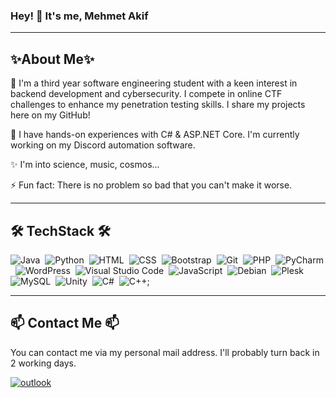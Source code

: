 ### Hey! 👋 It's me, Mehmet Akif

---------------
✨About Me✨
---------------
🌱 I'm a third year software engineering student with a keen interest in backend development and cybersecurity. I compete in online CTF challenges to enhance my penetration testing skills. I share my projects here on my GitHub!

🔭 I have hands-on experiences with C# & ASP.NET Core. I'm currently working on my Discord automation software.

✨ I'm into science, music, cosmos...

⚡ Fun fact: There is no problem so bad that you can't make it worse.

---------------
🛠 TechStack 🛠
---------------

![Java](https://img.shields.io/badge/-Java-141a20?style=flat&logo=Java&logoColor=FFA518)&nbsp;
![Python](https://img.shields.io/badge/-Python-141a20?style=flat&logo=python)&nbsp;
![HTML](https://img.shields.io/badge/-HTML-141a20?style=flat&logo=HTML5)&nbsp;
![CSS](https://img.shields.io/badge/-CSS-141a20?style=flat&logo=CSS3&logoColor=1572B6)&nbsp;
![Bootstrap](https://img.shields.io/badge/-Bootstrap-141a20?style=flat&logo=bootstrap&logoColor=563D7C)&nbsp;
![Git](https://img.shields.io/badge/-Git-141a20?style=flat&logo=git)&nbsp;
![PHP](https://img.shields.io/badge/-PHP-141a20?style=flat&logo=php)&nbsp;
![PyCharm](https://img.shields.io/badge/-PyCharm-141a20?style=flat&logo=pycharm)&nbsp;
![WordPress](https://img.shields.io/badge/-WordPress-141a20?style=flat&logo=wordpress)&nbsp;
![Visual Studio Code](https://img.shields.io/badge/-Visual%20Studio%20Code-141a20?style=flat&logo=visual-studio-code&logoColor=007ACC)&nbsp;
![JavaScript](https://img.shields.io/badge/-Java_Script-141a20?style=flat&logo=JavaScript)&nbsp;
![Debian](https://img.shields.io/badge/-Debian-141a20?style=flat&logo=Debian)&nbsp;
![Plesk](https://img.shields.io/badge/-Plesk-141a20?style=flat&logo=Plesk)&nbsp;
![MySQL](https://img.shields.io/badge/-MySQL-141a20?style=flat&logo=MySQL)&nbsp;
![Unity](https://img.shields.io/badge/-Unity-141a20?style=flat&logo=Unity)&nbsp;
![C#](https://img.shields.io/badge/-CSharp-141a20?style=flat&logo=csharp)&nbsp;
![C++](asdasdasdasdasd);


------------
📫 Contact Me 📫
------------

You can contact me via my personal mail address. I'll probably turn back in 2 working days.

[![outlook](https://img.shields.io/badge/-iletisim@mehmetakifvardar.com-D14836?style=flat&logo=Outlook&logoColor=white)](mailto:contact@mehmetakifvardar.com)
<!--
**devmehmetakifv/devmehmetakifv** is a ✨ _special_ ✨ repository because its `README.md` (this file) appears on your GitHub profile.

Here are some ideas to get you started:

- 🔭 I’m currently working on ...
- 🌱 I’m currently learning ...
- 👯 I’m looking to collaborate on ...
- 🤔 I’m looking for help with ...
- 💬 Ask me about ...
- 📫 How to reach me: ...
- 😄 Pronouns: ...
- ⚡ Fun fact: ...
-->
